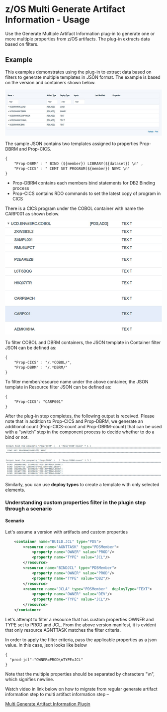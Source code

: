 # z/OS Multi Generate Artifact Information - Usage

Use the Generate Multiple Artifact Information plug-in to generate one or more multiple properties from z/OS artifacts. The plug-in extracts data based on filters.

## Example

This examples demonstrates using the plug-in to extract data based on filters to generate multiple templates in JSON format. The example is based on the version and containers shown below.

![](media/zos_example_containers.jpg?resize=640%2C189)

The sample JSON contains two templates assigned to properties Prop-DBRM and Prop-CICS.

```
{
    "Prop-DBRM" : " BIND (${member}) LIBRARY(${dataset}) \n" ,
    "Prop-CICS" : " CEMT SET PROGRAM(${member}) NEWC \n"
}

```

* Prop-DBRM contains each members bind statements for DB2 Binding process
* Prop-CICS contains RDO commands to set the latest copy of program in CICS

There is a CICS program under the COBOL container with name the CARP001 as shown below.

![](media/zos_example_cics.jpg?resize=602%2C436)

To filter COBOL and DBRM containers, the JSON template in Container filter JSON can be defined as:

```
{
    "Prop-CICS" : "/.*COBOL/",
    "Prop-DBRM" : "/.*DBRM/"
}
```

To filter member/resource name under the above container, the JSON template in Resource filter JSON can be defined as:

```
{
    "Prop-CICS": "CARP001"
}
```


After the plug-in step completes, the following output is received. Please note that in addition to Prop-CICS and Prop-DBRM, we generate an additional count (Prop-CICS-count and Prop-DBRM-count) that can be used with a “switch” step in the component process to decide whether to do a bind or not.

![](media/zos_example_output_cics.jpg?resize=602%2C35)

![](media/zos_example_output_dbrm.jpg?resize=602%2C68)

Similarly, you can use <b>deploy types</b> to create a template with only selected elements.

### Understanding custom properties filter in the plugin step through a scenario
#### Scenario
Let's assume a version with artifacts and custom properties

```xml
    <container name="BUILD.JCL" type="PDS">
        <resource name="AGNTTASK" type="PDSMember">
            <property name="OWNER" value="PROD"/>
            <property name="TYPE" value="JCL"/>
        </resource>
        <resource name="BINDJCL" type="PDSMember">
            <property name="OWNER" value="PROD"/>
            <property name="TYPE" value="DB2"/>
        </resource>
        <resource name="JCLA" type="PDSMember"  deployType="TEXT">
            <property name="OWNER" value="DEV"/>
            <property name="TYPE" value="JCL"/>
        </resource>
    </container>

```
Let's attempt to filter a resource that has custom properties OWNER and TYPE set to PROD and JCL. From the above version manifest, it is evident that only resource AGNTTASK matches the filter criteria.

In order to apply the filter criteria, pass the applicable properties as a json value. In this case, json looks like below
```json5
{
  "prod-jcl":"OWNER=PROD\nTYPE=JCL"
}
```

Note that the multiple properties should be separated by characters "\n", which signifies newline.

Watch video in link below on how to migrate from regular generate artifact information step to multi artifact information step – 

[Multi Generate Artifact Information Plugin](https://community.ibm.com/community/user/wasdevops/viewdocument/ucd-zos-11-multi-generate-arti?CommunityKey=9adfe6b6-2e23-4895-8b27-38b93b5e152c&tab=librarydocuments)


